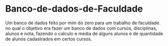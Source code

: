 # Banco-de-dados-de-Faculdade
Um banco de dados feito por mim do zero para um trabalho de faculdade.
no qual o objetivo era fazer um banco de dados com cursos, disciplinas, alunos e nota, fazendo o calculo e media de alguns alunos e de quantidade de alunos cadastrados em certos cursos.
